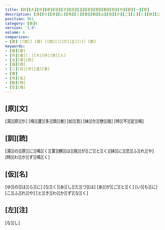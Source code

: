 ```yaml
---
title: [帥][大][伴][卿][宿][次][田][温][泉][聞][鶴][喧][作][歌][一][首]
description: [湯][の][原][に][鳴][く][葦][鶴][は][我][が][ご][と][く][妹][に][恋][ふ][れ][や][時][わ][か][ず][鳴][く]
position: 961
category: [巻]6
version: '1.0'
volume: 6
comparison:
- [歌] [[西]] [謌] [[西][（][訂][正][）]] [歌]
keywords:
- [雑][歌]
- [作][者][：][大][伴][旅][人]
- [太][宰][府]
- [福][岡]
- [二][日][市][温][泉]
- [妻]
- [地][名]
- [動][物]
- [恋][情]
---
```


## [原][文]

[湯][原][尓] [鳴][蘆][多][頭][者] [如][吾] [妹][尓][戀][哉] [時][不][定][鳴]

## [訓][読]

[湯][の][原][に][鳴][く][葦][鶴][は][我][が][ご][と][く][妹][に][恋][ふ][れ][や][時][わ][か][ず][鳴][く]

## [仮][名]

[ゆ][の][は][ら][に] [な][く][あ][し][た][づ][は] [あ][が][ご][と][く] [い][も][に][こ][ふ][れ][や] [と][き][わ][か][ず][な][く]

## [左][注]

[な][し]
